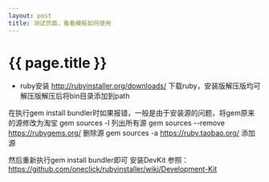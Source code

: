 ```yaml
---
layout: post
title: 测试页面，看看模板如何使用
---
```

{{ page.title }}
================

* ruby安装
http://rubyinstaller.org/downloads/
下载ruby，安装版解压版均可
解压版解压后将bin目录添加到path

在执行gem install bundler时如果报错，一般是由于安装源的问题，将gem原来的源修改为淘宝
gem sources -l 列出所有源
gem sources --remove https://rubygems.org/ 删除源
gem sources -a https://ruby.taobao.org/ 添加源

然后重新执行gem install bundler即可
安装DevKit
参照：https://github.com/oneclick/rubyinstaller/wiki/Development-Kit
